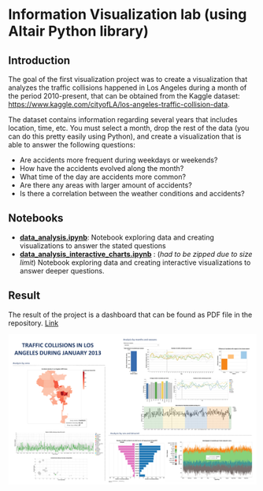 # Information Visualization lab (using Altair Python library)



## Introduction

The goal of the first visualization project was to create a visualization that analyzes the traffic collisions
happened in Los Angeles during a month of the period 2010-present, that can be obtained from the Kaggle
dataset: https://www.kaggle.com/cityofLA/los-angeles-traffic-collision-data.

The dataset contains information regarding several years that includes location, time, etc. You must select a
month, drop the rest of the data (you can do this pretty easily using Python), and create a visualization that is
able to answer the following questions:



- Are accidents more frequent during weekdays or weekends?
- How have the accidents evolved along the month?
- What time of the day are accidents more common?
- Are there any areas with larger amount of accidents?
- Is there a correlation between the weather conditions and accidents?


## Notebooks

- [**data_analysis.ipynb**](./data_analysis.ipynb): Notebook exploring data and creating visualizations to answer the stated questions
- [**data_analysis_interactive_charts.ipynb**](./interactive_chart_notebook.zip) : (*had to be zipped due to size limit*) Notebook exploring data and creating interactive visualizations to answer deeper questions.

## Result

The result of the project is a dashboard that can be found as PDF file in the repository. [Link](./data/Dashboard.pdf)

![Dashboard](./data/dashboard.png "Dashboard")
